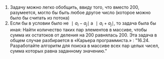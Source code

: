 1. Задачу можно легко обобщить, ввиду того, что вместо 200, разумеется, могло бы быть любое другое число (которое можно было бы считать из потока)
2. Если бы в условии было не $∣ a_i − a_j ∣$ а $∣ a_i + a_j ∣$, то задача была бы иная: Найти количество таких пар элементов в массиве, чтобы сумма их остатоков от деления на 200 равнялась 200. Эта задача в общем случае разбирается в «Карьера программиста.» : "16.24. Разработайте алгоритм для поиска в массиве всех пар целых чисел, сумма которых равна заданному значению."
